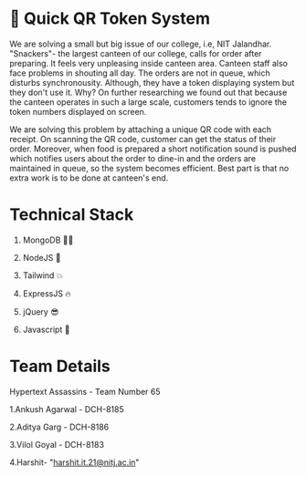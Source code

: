 
# 🤳 Quick QR Token System

We are solving a small but big issue of our college, i.e, NIT Jalandhar. "Snackers"- the largest canteen of our college, calls for order after preparing. It feels very unpleasing inside canteen area. Canteen staff also face problems in shouting all day. The orders are not in queue, which disturbs synchronousity. Although, they have a token displaying system but they don't use it. Why? On further researching we found out that because the canteen operates in such a large scale, customers tends to ignore the token numbers displayed on screen. 

We are solving this problem by attaching a unique QR code with each receipt. On scanning the QR code, customer can get the status of their order. Moreover, when food is prepared a short notification sound is pushed which notifies users about the order to dine-in and the orders are maintained in queue, so the system becomes efficient. Best part is that no extra work is to be done at canteen's end.

# Technical Stack

1. MongoDB 👩‍💻

2. NodeJS 🎉

3. Tailwind 💥

4. ExpressJS 🔥

5. jQuery 😎

6. Javascript 🙌


# Team Details

Hypertext Assassins - Team Number 65

1.Ankush Agarwal - DCH-8185

2.Aditya Garg - DCH-8186

3.Vilol Goyal - DCH-8183

4.Harshit- "harshit.it.21@nitj.ac.in"
